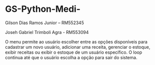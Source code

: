 # GS-Python-Medi-

Gilson Dias Ramos Junior – RM552345 

Joseh Gabriel Trimboli Agra - RM553094

O menu permite ao usuário escolher entre as opções disponíveis para cadastrar um novo usuário, adicionar uma receita, gerenciar o estoque, 
exibir receitas ou exibir o estoque de um usuário específico. O loop continua até que o usuário escolha a opção para sair do sistema.
